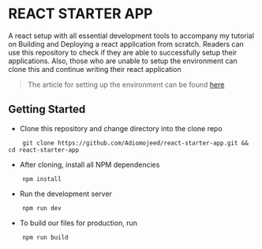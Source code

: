 # REACT STARTER APP
A react setup with all essential development tools to accompany my tutorial on Building and Deploying a react application from scratch. Readers can use this repository to check if they are able to successfully setup their applications. Also, those who are unable to setup the environment can clone this and continue writing their react application

> The article for setting up the environment can be found [here](https://codeleaf.hashnode.dev/building-and-deploying-a-react-application-from-scratch-part-1-ck90mbw5k01f67us12ohg1742)

## Getting Started
- Clone this repository and change directory into the clone repo
```git
    git clone https://github.com/Adiomojeed/react-starter-app.git && cd react-starter-app
```
- After cloning, install all NPM dependencies
```npm
    npm install
```
- Run the development server
```npm
    npm run dev
```
- To build our files for production, run
```npm
    npm run build
```
